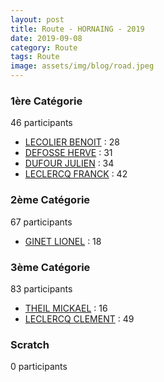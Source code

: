 ```yaml
---
layout: post
title: Route - HORNAING - 2019
date: 2019-09-08
category: Route
tags: Route
image: assets/img/blog/road.jpeg
---
```


### 1ère Catégorie
46 participants
- [LECOLIER BENOIT](https://teamspecializedlille.cc/coureurs/lecolierbenoit) : 28
- [DEFOSSE HERVE](https://teamspecializedlille.cc/coureurs/defosseherve) : 31
- [DUFOUR JULIEN](https://teamspecializedlille.cc/coureurs/dufourjulien) : 34
- [LECLERCQ FRANCK](https://teamspecializedlille.cc/coureurs/leclercqfranck) : 42

### 2ème Catégorie
67 participants
- [GINET LIONEL](https://teamspecializedlille.cc/coureurs/ginetlionel) : 18

### 3ème Catégorie
83 participants
- [THEIL MICKAEL](https://teamspecializedlille.cc/coureurs/theilmickael) : 16
- [LECLERCQ CLEMENT](https://teamspecializedlille.cc/coureurs/leclercqclement) : 49

### Scratch
0 participants

